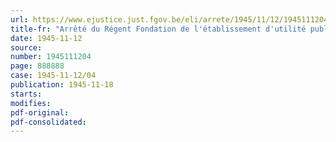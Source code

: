 ```yaml
---
url: https://www.ejustice.just.fgov.be/eli/arrete/1945/11/12/1945111204/justel
title-fr: "Arrêté du Régent Fondation de l'établissement d'utilité publique "La Jeunesse belge à l'Etranger". - Statuts. - Approbation"
date: 1945-11-12
source:
number: 1945111204
page: 888888
case: 1945-11-12/04
publication: 1945-11-18
starts:
modifies:
pdf-original:
pdf-consolidated:
---
```


